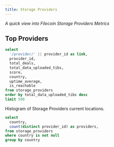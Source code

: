 ```yaml
---
title: Storage Providers
---
```


_A quick view into Filecoin Storage Providers Metrics_


## Top Providers

```sql providers
select
  '/provider/' || provider_id as link,
  provider_id,
  total_deals,
  total_data_uploaded_tibs,
  score,
  country,
  uptime_average,
  is_reachable
from storage_providers
order by total_data_uploaded_tibs desc
limit 500
```

<DataTable
  data={providers}
  link=link
  search=true
  rows=20
/>

Histogram of Storage Providers current locations.

```sql providers_by_country
select
  country,
  count(distinct provider_id) as providers,
from storage_providers
where country is not null
group by country
```

<BarChart
  data={providers_by_country}
  x=country
  y=providers
  xAxisTitle=Country
/>
